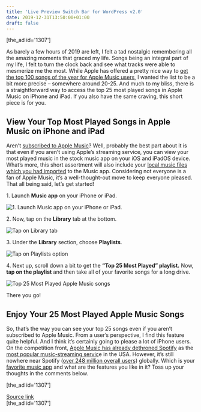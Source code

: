 ```yaml
---
title: 'Live Preview Switch Bar for WordPress v2.0'
date: 2019-12-31T13:50:00+01:00
draft: false
---
```


\[the\_ad id='1307'\]  
  

  

As barely a few hours of 2019 are left, I felt a tad nostalgic remembering all the amazing moments that graced my life. Songs being an integral part of my life, I felt to turn the clock back and see what tracks were able to mesmerize me the most. While Apple has offered a pretty nice way to [get the top 100 songs of the year for Apple Music users](https://beebom.com/apple-music-replay-playlist-feature/), I wanted the list to be a bit more precise – somewhere around 20-25. And much to my bliss, there is a straightforward way to access the top 25 most played songs in Apple Music on iPhone and iPad. If you also have the same craving, this short piece is for you.  

  

View Your Top Most Played Songs in Apple Music on iPhone and iPad
-----------------------------------------------------------------

  

Aren’t [subscribed to Apple Music](https://beebom.com/how-get-six-months-apple-music-free/)? Well, probably the best part about it is that even if you aren’t using Apple’s streaming service, you can view your most played music in the stock music app on your iOS and iPadOS device. What’s more, this short assortment will also include your [local music files which you had imported](https://beebom.com/import-songs-apple-music-app-macos-catalina/) to the Music app. Considering not everyone is a fan of Apple Music, it’s a well-thought-out move to keep everyone pleased. That all being said, let’s get started!  

1\. Launch **Music app** on your iPhone or iPad.  

![1. Launch Music app on your iPhone or iPad. ](https://beebom.com/wp-content/uploads/2019/12/smartmockups_k4tsnsqs.png)

2\. Now, tap on the **Library** tab at the bottom.  

![Tap on Library tab](https://beebom.com/wp-content/uploads/2019/12/Tap-on-Library-tab.jpg)

3\. Under the **Library** section, choose **Playlists**.  

![Tap on Playlists option](https://beebom.com/wp-content/uploads/2019/12/Tap-on-Playlists-option.jpg)

4\. Next up, scroll down a bit to get the **“Top 25 Most Played” playlist.** Now, **tap on the playlist** and then take all of your favorite songs for a long drive.

  
  

  

![Top 25 Most Played Apple Music songs](https://beebom.com/wp-content/uploads/2019/12/Top-25-Most-Played-Apple-Music-songs-.jpg)

There you go!  

Enjoy Your 25 Most Played Apple Music Songs
-------------------------------------------

  

So, that’s the way you can see your top 25 songs even if you aren’t subscribed to Apple Music. From a user’s perspective, I find this feature quite helpful. And I think it’s certainly going to please a lot of iPhone users. On the competition front, [Apple Music has already dethroned Spotify](https://beebom.com/apple-music-overtake-spotify-us-year/) as the [most popular music-streaming servic](https://beebom.com/iphone-music-streaming-apps/)e in the USA. However, it’s still nowhere near Spotify ([over 248 million overall users](https://beebom.com/spotify-global-user-count-rapid-growth-india/)) globally. Which is your [favorite music app](https://beebom.com/best-free-music-apps/) and what are the features you like in it? Toss up your thoughts in the comments below.  

  

  
  
\[the\_ad id='1307'\]  
  
[Source link](https://beebom.com/how-access-top-25-most-played-songs-apple-music/)  
\[the\_ad id='1307'\]